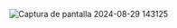![Captura de pantalla 2024-08-29 143125](https://github.com/user-attachments/assets/d5b37f9d-0aec-462e-84a0-edd8cbd82337)
